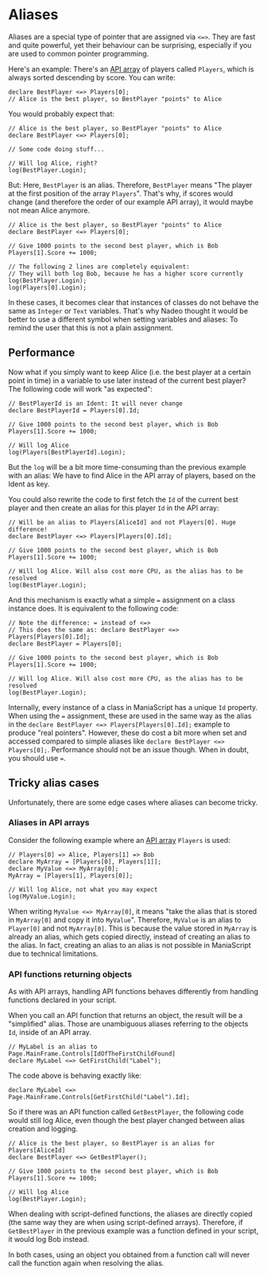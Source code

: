 # Aliases
Aliases are a special type of pointer that are assigned via `<=>`. They are fast and quite powerful, yet their behaviour can be surprising, especially if you are used to common pointer programming. 

Here's an example: There's an [API array](/basics/types.html#api-array) of players called `Players`, which is always sorted descending by score. You can write:

```ManiaScript
declare BestPlayer <=> Players[0];
// Alice is the best player, so BestPlayer "points" to Alice
```

You would probably expect that:

```ManiaScript
// Alice is the best player, so BestPlayer "points" to Alice
declare BestPlayer <=> Players[0];

// Some code doing stuff...

// Will log Alice, right?
log(BestPlayer.Login);
```

But: Here, `BestPlayer` is an alias. Therefore, `BestPlayer` means "The player at the first position of the array `Players`". That's why, if scores would change (and therefore the order of our example API array), it would maybe not mean Alice anymore.

```ManiaScript
// Alice is the best player, so BestPlayer "points" to Alice
declare BestPlayer <=> Players[0];

// Give 1000 points to the second best player, which is Bob
Players[1].Score += 1000;

// The following 2 lines are completely equivalent:
// They will both log Bob, because he has a higher score currently
log(BestPlayer.Login);
log(Players[0].Login);
```

In these cases, it becomes clear that instances of classes do not behave the same as `Integer` or `Text` variables. That's why Nadeo thought it would be better to use a different symbol when setting variables and aliases: To remind the user that this is not a plain assignment.

## Performance

Now what if you simply want to keep Alice (i.e. the best player at a certain point in time) in a variable to use later instead of the current best player? The following code will work "as expected":

```ManiaScript
// BestPlayerId is an Ident: It will never change
declare BestPlayerId = Players[0].Id;

// Give 1000 points to the second best player, which is Bob
Players[1].Score += 1000;

// Will log Alice
log(Players[BestPlayerId].Login);
```

But the `log` will be a bit more time-consuming than the previous example with an alias: We have to find Alice in the API array of players, based on the Ident as key.

You could also rewrite the code to first fetch the `Id` of the current best player and then create an alias for this player `Id` in the API array:

```ManiaScript
// Will be an alias to Players[AliceId] and not Players[0]. Huge difference!
declare BestPlayer <=> Players[Players[0].Id];

// Give 1000 points to the second best player, which is Bob
Players[1].Score += 1000;

// Will log Alice. Will also cost more CPU, as the alias has to be resolved
log(BestPlayer.Login);
```

And this mechanism is exactly what a simple `=` assignment on a class instance does. It is equivalent to the following code:

```ManiaScript
// Note the difference: = instead of <=>
// This does the same as: declare BestPlayer <=> Players[Players[0].Id]; 
declare BestPlayer = Players[0];

// Give 1000 points to the second best player, which is Bob
Players[1].Score += 1000;

// Will log Alice. Will also cost more CPU, as the alias has to be resolved 
log(BestPlayer.Login);              
```

Internally, every instance of a class in ManiaScript has a unique `Id` property. When using the `=` assignment, these are used in the same way as the alias in the `declare BestPlayer <=> Players[Players[0].Id];` example to produce "real pointers". However, these do cost a bit more when set and accessed compared to simple aliases like `declare BestPlayer <=> Players[0];`. Performance should not be an issue though. When in doubt, you should use `=`.

## Tricky alias cases
Unfortunately, there are some edge cases where aliases can become tricky.

### Aliases in API arrays
Consider the following example where an [API array](/basics/types.html#api-array) `Players` is used:

```ManiaScript
// Players[0] => Alice, Players[1] => Bob
declare MyArray = [Players[0], Players[1]];
declare MyValue <=> MyArray[0];
MyArray = [Players[1], Players[0]];

// Will log Alice, not what you may expect
log(MyValue.Login);
```

When writing `MyValue <=> MyArray[0]`, it means "take the alias that is stored in `MyArray[0]` and copy it into `MyValue`". Therefore, `MyValue` is an alias to `Player[0]` and not `MyArray[0]`. This is because the value stored in `MyArray` is already an alias, which gets copied directly, instead of creating an alias to the alias. In fact, creating an alias to an alias is not possible in ManiaScript due to technical limitations.

### API functions returning objects

As with API arrays, handling API functions behaves differently from handling functions declared in your script.

When you call an API function that returns an object, the result will be a "simplified" alias. Those are unambiguous aliases referring to the objects `Id`, inside of an API array.

```ManiaScript
// MyLabel is an alias to Page.MainFrame.Controls[IdOfTheFirstChildFound]
declare MyLabel <=> GetFirstChild("Label"); 
```

The code above is behaving exactly like:

```ManiaScript
declare MyLabel <=> Page.MainFrame.Controls[GetFirstChild("Label").Id];
```

So if there was an API function called `GetBestPlayer`, the following code would still log Alice, even though the best player changed between alias creation and logging.

```ManiaScript
// Alice is the best player, so BestPlayer is an alias for Players[AliceId]
declare BestPlayer <=> GetBestPlayer();

// Give 1000 points to the second best player, which is Bob
Players[1].Score += 1000;

// Will log Alice
log(BestPlayer.Login); 
```

When dealing with script-defined functions, the aliases are directly copied (the same way they are when using script-defined arrays). Therefore, if `GetBestPlayer` in the previous example was a function defined in your script, it would log Bob instead.

In both cases, using an object you obtained from a function call will never call the function again when resolving the alias.
